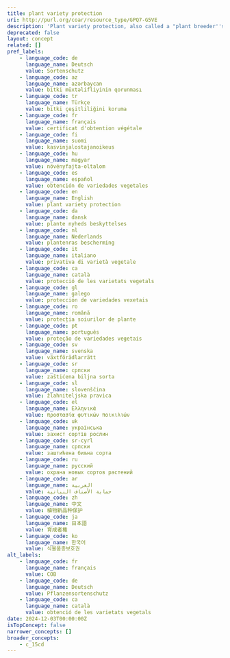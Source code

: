 ```yaml
---
title: plant variety protection
uri: http://purl.org/coar/resource_type/GPQ7-G5VE
description: 'Plant variety protection, also called a "plant breeder''s right" (PBR), is a form of intellectual property right granted to the breeder of a new plant variety . According to this right, certain acts concerning the exploitation of the protected variety require the prior authorization of the breeder. Plant variety protection is an independent sui generis form of protection, tailored to protect new plant varieties and has certain features in common with other intellectual property rights. [Source: https://www.wipo.int/edocs/pubdocs/en/wipo_pub_943_2018.pdf]'
deprecated: false
layout: concept
related: []
pref_labels:
    - language_code: de
      language_name: Deutsch
      value: Sortenschutz
    - language_code: az
      language_name: azərbaycan
      value: bitki müxtəlifliyinin qorunması
    - language_code: tr
      language_name: Türkçe
      value: bitki çeşitliliğini koruma
    - language_code: fr
      language_name: français
      value: certificat d'obtention végétale
    - language_code: fi
      language_name: suomi
      value: kasvinjalostajanoikeus
    - language_code: hu
      language_name: magyar
      value: növényfajta-oltalom
    - language_code: es
      language_name: español
      value: obtención de variedades vegetales
    - language_code: en
      language_name: English
      value: plant variety protection
    - language_code: da
      language_name: dansk
      value: plante nyheds beskyttelses
    - language_code: nl
      language_name: Nederlands
      value: plantenras bescherming
    - language_code: it
      language_name: italiano
      value: privativa di varietà vegetale
    - language_code: ca
      language_name: català
      value: protecció de les varietats vegetals
    - language_code: gl
      language_name: galego
      value: protección de variedades vexetais
    - language_code: ro
      language_name: română
      value: protecția soiurilor de plante
    - language_code: pt
      language_name: português
      value: proteção de variedades vegetais
    - language_code: sv
      language_name: svenska
      value: växtförädlarrätt
    - language_code: sr
      language_name: српски
      value: zaštićena biljna sorta
    - language_code: sl
      language_name: slovenščina
      value: žlahniteljska pravica
    - language_code: el
      language_name: Ελληνικά
      value: προστασία φυτικών ποικιλιών
    - language_code: uk
      language_name: українська
      value: захист сортів рослин
    - language_code: sr-cyrl
      language_name: српски
      value: заштићена биљна сорта
    - language_code: ru
      language_name: русский
      value: охрана новых сортов растений
    - language_code: ar
      language_name: العربية
      value: حماية الأصناف النباتية
    - language_code: zh
      language_name: 中文
      value: 植物新品种保护
    - language_code: ja
      language_name: 日本語
      value: 育成者権
    - language_code: ko
      language_name: 한국어
      value: 식물품종보호권
alt_labels:
    - language_code: fr
      language_name: français
      value: COB
    - language_code: de
      language_name: Deutsch
      value: Pflanzensortenschutz
    - language_code: ca
      language_name: català
      value: obtenció de les varietats vegetals
date: 2024-12-03T00:00:00Z
isTopConcept: false
narrower_concepts: []
broader_concepts:
    - c_15cd
---
```


